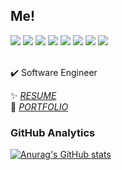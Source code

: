<!--
![header](https://capsule-render.vercel.app/api?type=waving&color=timeGradient&height=300&section=header&text=otcroz's&nbsp;Github%20&fontSize=90&animation=twinkling)
-->
<div align="left">
  
## Me!

<img src="https://img.shields.io/badge/React Native-61DAFB?style=flat-square&logo=React&logoColor=white" />
<img src="https://img.shields.io/badge/React-61DAFB?style=flat-square&logo=React&logoColor=white"/>
<img src="https://img.shields.io/badge/Spring Boot-6DB33F?style=flat-square&logo=springboot&logoColor=white"/>
<img src="https://img.shields.io/badge/Node.js-339933?style=flat-square&logo=nodedotjs&logoColor=white"/>
<img src="https://img.shields.io/badge/Python-3776AB?style=flat-square&logo=Python&logoColor=white"/>
<img src="https://img.shields.io/badge/Kotlin-7F52FF?style=flat-square&logo=Kotlin&logoColor=white"/>
<img src="https://img.shields.io/badge/Mysql-4479A1?style=flat-square&logo=mysql&logoColor=white"/>
<img src="https://img.shields.io/badge/Mongodb-47A248?style=flat-square&logo=mongodb&logoColor=white"/>  
<br/><br/>


✔️ Software Engineer <br />


✨  <I>[RESUME](#)</I> <br />
📝  <I>[PORTFOLIO](#)</I>

<!--
### 💻What I am currently doing

  <ul>
    <li> Studying Machine learning
    <li> Studying Spring Boot
    <li> Proceeding Narsha, Polaris Project
  </ul>
<br>

-->  
### GitHub Analytics

[![Anurag's GitHub stats](https://github-readme-stats.vercel.app/api?username=otcroz&show_icons=true&theme=tokyonight&bg_color=0,24292f,2C2C60&text_color=E5E7FF)](https://github.com/anuraghazra/github-readme-stats) 

<!--
[![Top Langs](https://github-readme-stats.vercel.app/api/top-langs/?username=otcroz&layout=compact&theme=tokyonight&bg_color=0,2C2C60,24292f&text_color=E5E7FF)](https://github.com/otcroz/github-readme-stats)  
-->

<!--
 ### 🛠️TECH STACK
 
  <div>
    <h4> Use well </h4>
    <img src="https://img.shields.io/badge/React Native-61DAFB?style=flat-square&logo=React&logoColor=white" />
    <img src="https://img.shields.io/badge/React-61DAFB?style=flat-square&logo=React&logoColor=white"/>
    <img src="https://img.shields.io/badge/Spring Boot-6DB33F?style=flat-square&logo=springboot&logoColor=white"/>
    <img src="https://img.shields.io/badge/Node.js-339933?style=flat-square&logo=nodedotjs&logoColor=white"/>
    <img src="https://img.shields.io/badge/Mysql-4479A1?style=flat-square&logo=mysql&logoColor=white"/>
    <img src="https://img.shields.io/badge/Mongodb-47A248?style=flat-square&logo=mongodb&logoColor=white"/>    
  </div>
  <div>
    <h4> Have used </h4>
    <img src="https://img.shields.io/badge/Python-3776AB?style=flat-square&logo=Python&logoColor=white"/> 
    <img src="https://img.shields.io/badge/C-A8B9CC?style=flat-square&logo=C&logoColor=white"/> 
    <img src="https://img.shields.io/badge/C++-00599C?style=flat-square&logo=c%2B%2B&&logoColor=white"/>
    <img src="https://img.shields.io/badge/Java-007396?style=flat-square&logo=Java&logoColor=white"/>
    <img src="https://img.shields.io/badge/Kotlin-7F52FF?style=flat-square&logo=Kotlin&logoColor=white"/>
    <img src="https://img.shields.io/badge/HTML5-E34F26?style=flat-square&logo=HTML5&logoColor=white"/>
    <img src="https://img.shields.io/badge/CSS3-1572B6?style=flat-square&logo=CSS3&logoColor=white"/>
    <img src="https://img.shields.io/badge/JavaScript-F7DF1E?style=flat-square&logo=JavaScript&logoColor=white"/>
    
  </div>
  <div>
    <h4> Tool </h4>
    <img src="https://img.shields.io/badge/Visual Studio Code-007ACC?style=flat-square&logo=Visual Studio Code&logoColor=white" />
    <img src="https://img.shields.io/badge/Django-092E20?style=flat-square&logo=Django&logoColor=white"/>
    <img src="https://img.shields.io/badge/Android Studio-3DDC84?style=flat-square&logo=Android&logoColor=white"/>
    <img src="https://img.shields.io/badge/Intellij-000000?style=flat-square&logo=intellijidea&logoColor=white"/>
    <br>
    <img src="https://img.shields.io/badge/Figma-F24E1E?style=flat-square&logo=Figma&logoColor=white"/>
    <img src="https://img.shields.io/badge/Postman-FF6C37?style=flat-square&logo=postman&logoColor=white"/>
    <img src="https://img.shields.io/badge/Google Colab-F9AB00?style=flat-square&logo=googlecolab&logoColor=white"/>
  </div>
</div>

</div>
-->

  
<!--
**yxxyn20/yxxyn20** is a ✨ _special_ ✨ repository because its `README.md` (this file) appears on your GitHub profile.

Here are some ideas to get you started:

- 🔭 I’m currently working on ...
- 🌱 I’m currently learning ...
- 👯 I’m looking to collaborate on ...
- 🤔 I’m looking for help with ...
- 💬 Ask me about ...
- 📫 How to reach me: ...
- 😄 Pronouns: ...
- ⚡ Fun fact: ...
-->
